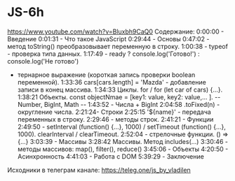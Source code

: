 # JS-6h
https://www.youtube.com/watch?v=Bluxbh9CaQ0
Содержание: 
0:00:00​ - Введение
0:01:31​ - Что такое JavaScript
0:29:44​ - Основы
0:47:02 - метод toString() преобразовывает переменную в строку.
1:00:38 - typeof - проверка типа данных.
1:17:49 - ready ? console.log('Готово!') : console.log('Не готово') 
- тернарное выражение (короткая запись проверки boolean переменной).
1:33:36 cars[cars.length] = 'Mazda' - добавление записи в конец массива.
1:34:33 Циклы. for / for (let car of cars) {...}.
1:38:21 Объекты. const objectNmae = [key1: value, key2: value,... ].
-- Number, BigInt, Math --
1:43:52​ - Числа + BigInt
2:04:58 .toFixed(n) - округление числа.
2:21:24​ - Строки
2:25:15 '${name}' - передача переменных в строку.
2:29:46 - методы строк.
2:41:21​ - Функции
2:49:50 - setInterval (function() {...}, 1000) / setTimeout (function() {...}, 1000). clearInterval / clearTimeout.
2:52:04 - стрелочные функции. () => {...}
3:03:39​ - Массивы
3:28:42 Массивы. Метод includes(...)
3:30:46 - методы массивов: map(), filter(), reduce()
3:45:06​ - Объекты
4:20:50​ - Асинхронность
4:41:03​ - Работа с DOM
5:39:29​ - Заключение

Исходники в телеграм канале:
https://teleg.one/js_by_vladilen​ 
